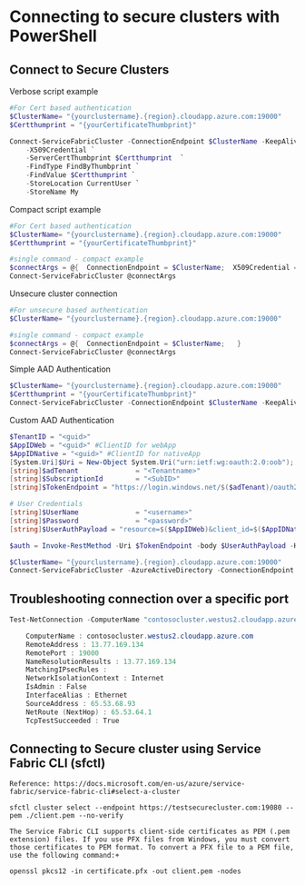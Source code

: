 # Connecting to secure clusters with PowerShell

## **Connect to Secure Clusters**


Verbose script example

```PowerShell
#For Cert based authentication
$ClusterName= "{yourclustername}.{region}.cloudapp.azure.com:19000"
$Certthumprint = "{yourCertificateThumbprint}"

Connect-ServiceFabricCluster -ConnectionEndpoint $ClusterName -KeepAliveIntervalInSec 10 `
    -X509Credential `
    -ServerCertThumbprint $Certthumprint  `
    -FindType FindByThumbprint `
    -FindValue $Certthumprint `
    -StoreLocation CurrentUser `
    -StoreName My 
```

Compact script example

```PowerShell
#For Cert based authentication
$ClusterName= "{yourclustername}.{region}.cloudapp.azure.com:19000"
$Certthumprint = "{yourCertificateThumbprint}"

#single command - compact example
$connectArgs = @{  ConnectionEndpoint = $ClusterName;  X509Credential = $True;  StoreLocation = "CurrentUser";  StoreName = "My";  FindType = "FindByThumbprint";  FindValue = $Certthumprint; ServerCertThumbprint =$Certthumprint;  }
Connect-ServiceFabricCluster @connectArgs
```

Unsecure cluster connection

```PowerShell
#For unsecure based authentication
$ClusterName= "{yourclustername}.{region}.cloudapp.azure.com:19000"

#single command - compact example
$connectArgs = @{  ConnectionEndpoint = $ClusterName;   }
Connect-ServiceFabricCluster @connectArgs 
```

Simple AAD Authentication
```PowerShell
$ClusterName= "{yourclustername}.{region}.cloudapp.azure.com:19000"
$Certthumprint = "{yourCertificateThumbprint}"
Connect-ServiceFabricCluster -ConnectionEndpoint $ClusterName -KeepAliveIntervalInSec 10 -AzureActiveDirectory -ServerCertThumbprint $Certthumprint
```

Custom AAD Authentication
```PowerShell
$TenantID = "<guid>"
$AppIDWeb = "<guid>" #ClientID for webApp
$AppIDNative = "<guid>" #ClientID for nativeApp
[System.Uri]$Uri = New-Object System.Uri("urn:ietf:wg:oauth:2.0:oob"); #RedirectURI for nativeApp
[string]$adTenant              = "<Tenantname>"
[string]$SubscriptionId        = "<SubID>"
[string]$TokenEndpoint = "https://login.windows.net/$($adTenant)/oauth2/token"

# User Credentials
[string]$UserName              = "<username>"
[string]$Password              = "<password>"
[string]$UserAuthPayload = "resource=$($AppIDWeb)&client_id=$($AppIDNative)"+"&grant_type=password&username=$($userName)&password=$($password)&scope=openid";

$auth = Invoke-RestMethod -Uri $TokenEndpoint -body $UserAuthPayload -Headers @{ "Content-Type" = "application/x-www-form-urlencoded"; } -Method Post

$ClusterName= "{yourclustername}.{region}.cloudapp.azure.com:19000"
Connect-ServiceFabricCluster -AzureActiveDirectory -ConnectionEndpoint $ClusterName -SecurityToken $auth.access_token
```


## Troubleshooting connection over a specific port

```PowerShell
Test-NetConnection -ComputerName "contosocluster.westus2.cloudapp.azure.com" -Port 19000 -InformationLevel "Detailed"

    ComputerName : contosocluster.westus2.cloudapp.azure.com
    RemoteAddress : 13.77.169.134
    RemotePort : 19000
    NameResolutionResults : 13.77.169.134
    MatchingIPsecRules :
    NetworkIsolationContext : Internet
    IsAdmin : False
    InterfaceAlias : Ethernet
    SourceAddress : 65.53.68.93
    NetRoute (NextHop) : 65.53.64.1
    TcpTestSucceeded : True
```

## Connecting to Secure cluster using Service Fabric CLI (sfctl)
    Reference: https://docs.microsoft.com/en-us/azure/service-fabric/service-fabric-cli#select-a-cluster

    sfctl cluster select --endpoint https://testsecurecluster.com:19080 --pem ./client.pem --no-verify

    The Service Fabric CLI supports client-side certificates as PEM (.pem extension) files. If you use PFX files from Windows, you must convert those certificates to PEM format. To convert a PFX file to a PEM file, use the following command:+ 

    openssl pkcs12 -in certificate.pfx -out client.pem -nodes
